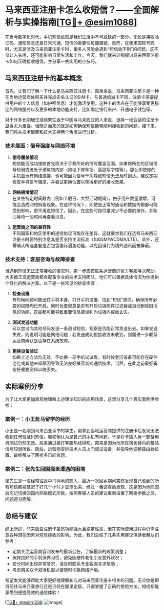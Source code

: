 # 马来西亚注册卡怎么收短信？——全面解析与实操指南[[TG💪+ @esim1088](https://t.me/s/esim1088)]

在当今数字化时代，手机短信依然是我们生活中不可或缺的一部分。无论是接收验证码、通知信息还是日常沟通，短信的重要性毋庸置疑。然而，在使用国际号码时，尤其是涉及马来西亚注册卡时，很多人可能会遇到“短信收不到”的问题。这不仅让人头疼，还可能影响日常生活和工作。今天，我们就来详细探讨马来西亚注册卡如何正确接收短信，并分享一些实用的小技巧。

## 马来西亚注册卡的基本概念

首先，让我们了解一下什么是马来西亚注册卡。简单来说，马来西亚注册卡是一种在当地运营商处购买并完成实名认证的SIM卡。与普通旅游卡不同，注册卡需要提供用户的个人信息（如护照信息）才能激活使用。这种卡的优点在于能够享受更稳定的网络服务以及更多的本地功能支持，比如绑定银行账户、开通电子钱包等。

对于许多长期居住或频繁往返于中国与马来西亚的人来说，选择一张合适的注册卡显得尤为重要。但随之而来的就是如何确保短信能够顺利接收到的问题。接下来，我们将从技术层面和技术支持两个角度进行分析。

### 技术层面：信号强度与网络环境

1. **信号覆盖情况**  
   短信能否成功接收首先取决于手机所处的信号覆盖范围。如果你所在的区域信号较弱或者处于建筑物内部（如地下停车场、高层写字楼等），那么即使你的手机显示有网络连接，也可能因为信号干扰导致短信无法及时到达。建议定期检查手机信号强度，并尝试更换位置以获得更好的接收效果。

2. **网络拥堵情况**  
   在某些特定时间段内（例如节假日、大型活动期间），由于用户数量激增，可能会造成网络拥塞现象。在这种情况下，即使是正常的通话和数据传输都可能受到影响，更不用说短信了。因此，在这些时段尽量减少不必要的操作，并耐心等待一段时间再查看消息。

3. **运营商之间的兼容性**  
   不同国家和地区使用的通信协议可能存在差异，这就要求我们在选择马来西亚注册卡时要特别注意其是否支持主流标准（如GSM/WCDMA/LTE）。此外，还需确认所选套餐是否包含国际漫游功能，以免因误判为境外通讯而被屏蔽。

### 技术支持：客服咨询与故障排查

当遇到短信无法正常接收的情况时，第一步应该联系运营商的官方客服寻求帮助。大多数正规运营商都会配备专业的技术支持团队，他们可以根据具体情况为你提供个性化的解决方案。以下是一些常见的排查步骤：

1. **检查设置**  
   有时候问题可能出在手机本身。打开手机设置，找到“短信”选项，确保所有必要的权限均已开启。同时也要留意是否有开启垃圾邮件过滤器或自动删除旧消息的功能，这些都可能导致重要信息被误判为垃圾内容而丢失。

2. **测试发送功能**  
   可以尝试向其他号码发送一条测试短信，观察是否能正常发送出去。如果发送失败，则说明可能是网络问题；若发送成功但接收方未收到，则需进一步联系运营商确认是否存在系统故障。

3. **更换设备验证**  
   如果上述方法均无效，不妨换一部手机试试看。有时候老旧设备可能存在硬件老化或其他未知原因导致无法良好兼容新式通信技术。当然，在此之前最好备份好重要资料以防丢失。

## 实际案例分享

为了让大家更加直观地理解上述理论知识的应用场景，这里分享几个真实案例供参考：

### 案例一：小王赴马留学的经历

小王是一名刚到马来西亚读书的学生，刚拿到当地运营商提供的注册卡后发现无法收到任何验证码短信。起初他认为是自己的手机有问题，于是将卡插入另一部备用机测试仍然无效。后来通过拨打客服热线得知，原来是因为他所在宿舍楼内的基站信号较弱所致。随后，运营商安排技术人员上门调试设备，并指导他调整路由器位置，最终解决了困扰多日的难题。

### 案例二：张先生回国探亲遭遇的困境

张先生是一名经常往返中马两地的商人，最近一次回乡期间突然发现自己收到的所有短信都被延迟了好几个小时才显示出来。经过一番调查后发现，这是因为他回国后忘记切换回国内网络模式所致。按照客服人员的建议重新设置了网络参数之后，问题迎刃而解。

## 总结与建议

综上所述，马来西亚注册卡虽然功能强大且稳定性高，但在实际使用过程中仍需注意各种潜在因素对短信接收的影响。为此，我们总结了几条实用建议供读者朋友们参考：

- 定期关注运营商官网发布的最新公告，了解最新的政策调整；
- 保持良好的手机保养习惯，避免因硬件老化引发意外状况；
- 若长时间出现异常情况，请及时联系专业客服寻求帮助；
- 考虑购买双卡双待机型以便随时切换网络环境。

希望本文能够帮助大家更好地理解和应对马来西亚注册卡相关的问题。无论你是即将前往马来西亚旅行还是已经在那里定居，只要掌握了正确的使用方法，相信都能享受到便捷高效的通信体验！

[[TG💪+ @esim1088](https://t.me/s/esim1088) ![Image](https://i.postimg.cc/4NQfJmqS/Snipaste-2025-05-13-00-14-12.png)]